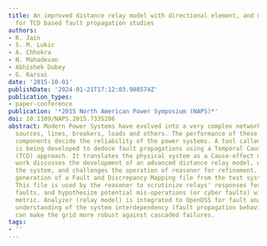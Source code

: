 ```yaml
---
title: An improved distance relay model with directional element, and memory polarization
  for TCD based fault propagation studies
authors:
- R. Jain
- S. M. Lukic
- A. Chhokra
- N. Mahadevan
- Abhishek Dubey
- G. Karsai
date: '2015-10-01'
publishDate: '2024-01-21T17:12:03.988574Z'
publication_types:
- paper-conference
publication: '*2015 North American Power Symposium (NAPS)*'
doi: 10.1109/NAPS.2015.7335206
abstract: Modern Power Systems have evolved into a very complex network of multiple
  sources, lines, breakers, loads and others. The performance of these interdependent
  components decide the reliability of the power systems. A tool called “Reasoner”
  is being developed to deduce fault propagations using a Temporal Causal Diagram
  (TCD) approach. It translates the physical system as a Cause-effect model. This
  work discusses the development of an advanced distance relay model, which monitors
  the system, and challenges the operation of reasoner for refinement. Process of
  generation of a Fault and Discrepancy Mapping file from the test system is presented.
  This file is used by the reasoner to scrutinize relays' responses for active system
  faults, and hypothesize potential mis-operations (or cyber faults) with a confidence
  metric. Analyzer (relay model) is integrated to OpenDSS for fault analysis. The
  understanding of the system interdependency (fault propagation behavior) using reasoner
  can make the grid more robust against cascaded failures.
tags:
- ''
---
```

